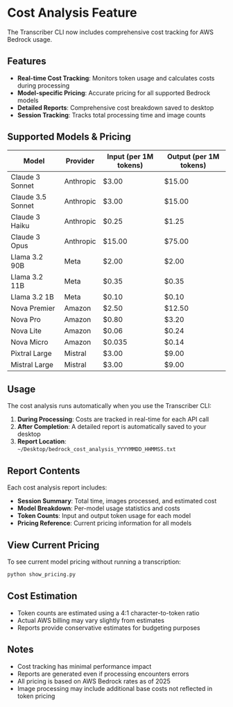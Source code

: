 # Cost Analysis Feature

The Transcriber CLI now includes comprehensive cost tracking for AWS Bedrock usage.

## Features

- **Real-time Cost Tracking**: Monitors token usage and calculates costs during processing
- **Model-specific Pricing**: Accurate pricing for all supported Bedrock models
- **Detailed Reports**: Comprehensive cost breakdown saved to desktop
- **Session Tracking**: Tracks total processing time and image counts

## Supported Models & Pricing

| Model | Provider | Input (per 1M tokens) | Output (per 1M tokens) |
|-------|----------|----------------------|------------------------|
| Claude 3 Sonnet | Anthropic | $3.00 | $15.00 |
| Claude 3.5 Sonnet | Anthropic | $3.00 | $15.00 |
| Claude 3 Haiku | Anthropic | $0.25 | $1.25 |
| Claude 3 Opus | Anthropic | $15.00 | $75.00 |
| Llama 3.2 90B | Meta | $2.00 | $2.00 |
| Llama 3.2 11B | Meta | $0.35 | $0.35 |
| Llama 3.2 1B | Meta | $0.10 | $0.10 |
| Nova Premier | Amazon | $2.50 | $12.50 |
| Nova Pro | Amazon | $0.80 | $3.20 |
| Nova Lite | Amazon | $0.06 | $0.24 |
| Nova Micro | Amazon | $0.035 | $0.14 |
| Pixtral Large | Mistral | $3.00 | $9.00 |
| Mistral Large | Mistral | $3.00 | $9.00 |

## Usage

The cost analysis runs automatically when you use the Transcriber CLI:

1. **During Processing**: Costs are tracked in real-time for each API call
2. **After Completion**: A detailed report is automatically saved to your desktop
3. **Report Location**: `~/Desktop/bedrock_cost_analysis_YYYYMMDD_HHMMSS.txt`

## Report Contents

Each cost analysis report includes:

- **Session Summary**: Total time, images processed, and estimated cost
- **Model Breakdown**: Per-model usage statistics and costs
- **Token Counts**: Input and output token usage for each model
- **Pricing Reference**: Current pricing information for all models

## View Current Pricing

To see current model pricing without running a transcription:

```bash
python show_pricing.py
```

## Cost Estimation

- Token counts are estimated using a 4:1 character-to-token ratio
- Actual AWS billing may vary slightly from estimates
- Reports provide conservative estimates for budgeting purposes

## Notes

- Cost tracking has minimal performance impact
- Reports are generated even if processing encounters errors
- All pricing is based on AWS Bedrock rates as of 2025
- Image processing may include additional base costs not reflected in token pricing